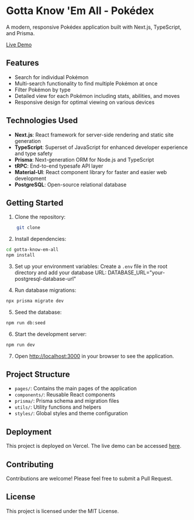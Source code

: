 # Gotta Know 'Em All - Pokédex

A modern, responsive Pokédex application built with Next.js, TypeScript, and Prisma.

[Live Demo](https://pokedex-project-ten-alpha.vercel.app/pokedex-multi) <!-- Replace with your Vercel deployment link -->

## Features

- Search for individual Pokémon
- Multi-search functionality to find multiple Pokémon at once
- Filter Pokémon by type
- Detailed view for each Pokémon including stats, abilities, and moves
- Responsive design for optimal viewing on various devices

## Technologies Used

- **Next.js**: React framework for server-side rendering and static site generation
- **TypeScript**: Superset of JavaScript for enhanced developer experience and type safety
- **Prisma**: Next-generation ORM for Node.js and TypeScript
- **tRPC**: End-to-end typesafe API layer
- **Material-UI**: React component library for faster and easier web development
- **PostgreSQL**: Open-source relational database

## Getting Started

1. Clone the repository:
    
```bash
    git clone 
```

2. Install dependencies:

```bash
cd gotta-know-em-all
npm install
```

3. Set up your environment variables:
Create a `.env` file in the root directory and add your database URL:
DATABASE_URL="your-postgresql-database-url"

4. Run database migrations:

```bash
npx prisma migrate dev
```

5. Seed the database:

```bash
npm run db:seed
```

6. Start the development server:

```bash
npm run dev
```

7. Open [http://localhost:3000](http://localhost:3000) in your browser to see the application.

## Project Structure

- `pages/`: Contains the main pages of the application
- `components/`: Reusable React components
- `prisma/`: Prisma schema and migration files
- `utils/`: Utility functions and helpers
- `styles/`: Global styles and theme configuration

## Deployment

This project is deployed on Vercel. The live demo can be accessed [here](https://pokedex-project-ten-alpha.vercel.app/pokedex-multi).

## Contributing

Contributions are welcome! Please feel free to submit a Pull Request.

## License

This project is licensed under the MIT License.
